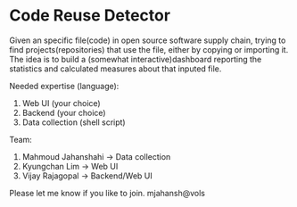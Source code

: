 # Code Reuse Detector

Given an specific file(code) in open source software supply chain, trying to find projects(repositories) that use the file, either by copying or importing it.
The idea is to build a (somewhat interactive)dashboard reporting the statistics and calculated measures about that inputed file.

Needed expertise (language):  
1. Web UI (your choice)
2. Backend (your choice)
3. Data collection (shell script)

Team:  
1. Mahmoud Jahanshahi -> Data collection
2. Kyungchan Lim -> Web UI
3. Vijay Rajagopal -> Backend/Web UI

Please let me know if you like to join. mjahansh@vols
